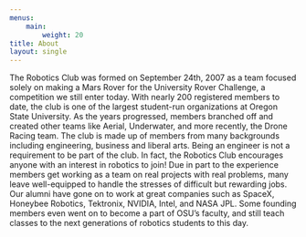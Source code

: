 ```yaml
---
menus: 
    main:
        weight: 20
title: About
layout: single
---
```


The Robotics Club was formed on September 24th, 2007 as a team focused solely on making a Mars Rover for the University Rover Challenge, a competition we still enter today. With nearly 200 registered members to date, the club is one of the largest student-run organizations at Oregon State University. As the years progressed, members branched off and created other teams like Aerial, Underwater, and more recently, the Drone Racing team. The club is made up of members from many backgrounds including engineering, business and liberal arts. Being an engineer is not a requirement to be part of the club. In fact, the Robotics Club encourages anyone with an interest in robotics to join! Due in part to the experience members get working as a team on real projects with real problems, many leave well-equipped to handle the stresses of difficult but rewarding jobs. Our alumni have gone on to work at great companies such as SpaceX, Honeybee Robotics, Tektronix, NVIDIA, Intel, and NASA JPL. Some founding members even went on to become a part of OSU’s faculty, and still teach classes to the next generations of robotics students to this day.